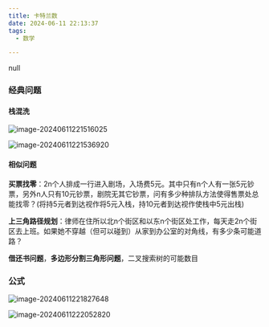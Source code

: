 ```yaml
---
title: 卡特兰数
date: 2024-06-11 22:13:37
tags:
  - 数学

---
```


null

<!--more-->

### 经典问题

#### 栈混洗

![image-20240611221516025](https://cdn.jsdelivr.net/gh/FouforPast/pic-storage/img/image-20240611221516025.png)

![image-20240611221536920](https://cdn.jsdelivr.net/gh/FouforPast/pic-storage/img/image-20240611221536920.png)

#### 相似问题

**买票找零**：2n个人排成一行进入剧场，入场费5元。其中只有n个人有一张5元钞票，另外n人只有10元钞票，剧院无其它钞票，问有多少种排队方法使得售票处总能找零？(将持5元者到达视作将5元入栈，持10元者到达视作使栈中5元出栈)

**上三角路径规划**：律师在住所以北n个街区和以东n个街区处工作，每天走2n个街区去上班。如果她不穿越（但可以碰到）从家到办公室的对角线，有多少条可能道路？

**借还书问题**，**多边形分割三角形问题**，二叉搜索树的可能数目

### 公式

![image-20240611221827648](https://cdn.jsdelivr.net/gh/FouforPast/pic-storage/img/image-20240611221827648.png)

![image-20240611222052820](https://cdn.jsdelivr.net/gh/FouforPast/pic-storage/img/image-20240611222052820.png)
